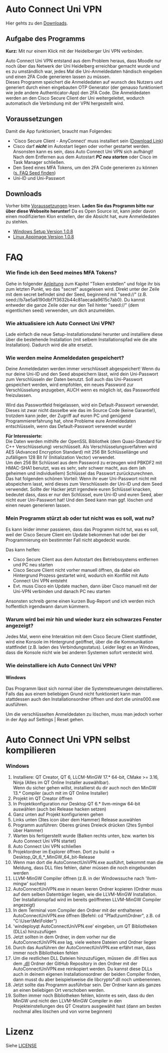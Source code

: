 # Auto Connect Uni VPN
Hier gehts zu den [Downloads](#downloads).

## Aufgabe des Programms
**Kurz:** Mit nur einem Klick mit der Heidelberger Uni VPN verbinden.

Auto Connect Uni VPN entstand aus dem Problem heraus, dass Moodle nur noch über das Netwerk der Uni Heidelberg erreichbar 
gemacht wurde und es zu umständlich war, jedes Mal die Uni-Anmeldedaten händisch eingeben und einen 2FA Code generieren
lassen zu müssen.\
Dieses Programm speichert die Anmeldedaten auf wunsch des Nutzers und generiert durch einen eingebauten OTP Generator 
(der genauso funktioniert wie jede andere Authenticator-App) den 2FA Code. Die Anmeldedaten werden an den Cisco Secure 
Client der Uni weitergeleitet, wodurch automatisch die Verbindung mit der VPN hergestellt wird.

## Voraussetzungen
Damit die App funktioniert, braucht man Folgendes:
 - 'Cisco Secure Client - AnyConnect' muss installiert sein ([Download Link](https://vpn-ac.urz.uni-heidelberg.de/+CSCOE+/logon.html))
 - Cisco darf **_nicht_** im Autostart liegen oder vorher gestartet werden. Ansonsten kann es sein, dass Auto Connect 
   Uni VPN sich aufhängt! Nach dem Entfernen aus dem Autostart **_PC neu starten_** oder Cisco im Task Manager schließen.
 - Den Seed eines MFA Tokens, um den 2FA Code generieren zu können ([s. FAQ Seed finden](#wie-finde-ich-den-seed-meines-mfa-tokens))
 - Uni-ID und Uni-Passwort

## Downloads
Vorher bitte [Voraussetzungen](#voraussetzungen) lesen. **Laden Sie das Programm bitte nur über diese Webseite herunter!** Da es Open 
Source ist, kann jeder davon einen modifizierten Klon erstellen, der die Absicht hat, eure Anmeldedaten zu stehlen.

- [Windows Setup Version 1.0.8](https://raw.githubusercontent.com/AutoConnectUniVPN/AutoConnectUniVPN/refs/heads/main/_Downloads/Auto_Connect_Uni_VPN-1.0.8-Setup.exe)
- [Linux Appimage Version 1.0.8](https://raw.githubusercontent.com/AutoConnectUniVPN/AutoConnectUniVPN/refs/heads/main/_Downloads/Auto_Connect_Uni_VPN-1.0.8-x86_64.AppImage)

# FAQ
### Wie finde ich den Seed meines MFA Tokens?
Gehe in folgender [Anleitung](https://www.urz.uni-heidelberg.de/de/support/anleitungen/keepassxc-als-token-einrichten)
zum Kapitel "Token erstellen" und folge ihr bis zum letzten Punkt, wo das "secret" 
ausgelesen wird. Direkt unter der Zeile mit dem secret befindet sind der Seed, beginnend mit "seed://" 
(z.B. seed://b7ae5a6190dbf7f3632b44c81aecada9615c7ab0). Du kannst entweder die ganze Zeile oder nur den Teil hinter
"seed://" (dem eigentlichen seed) verwenden, um dich anzumelden.

### Wie aktualisiere ich Auto Connect Uni VPN?
Lade einfach die neue Setup-Installationsdatei herunter und installiere diese über die bestehende Installation (mit 
selbem Installationspfad wie die alte Installation). Dadurch wird die alte ersetzt.

### Wie werden meine Anmeldedaten gespeichert?
Deine Anmeldedaten werden immer verschlüsselt abgespeichert! Wenn du nur deine Uni-ID und den Seed abspeichern lässt, 
wird dein Uni-Passwort zum Verschlüsseln der Daten benutzt. Soll auch das Uni-Passwort gespeichert werden, wird 
empfohlen, ein neues Password zur Verschlüsselung anzugeben, AUCH wenn es möglich ist, das Passwortfeld 
freizulassen.

Wird das Passwortfeld freigelassen, wird ein Default-Passwort verwendet. Dieses ist zwar nicht dasselbe
wie das im Source Code (keine Garantie!), trotzdem kann jeder, der Zugriff auf euren PC und genügend 
Programmiererfahrung hat, ohne Probleme eure Anmeldedaten entschlüsseln, wenn das Default-Passwort verwendet wurde!

**Für Interessierte:**\
Die Daten werden mithilfe der OpenSSL Bibliothek (dem Quasi-Standard für C++ Verschlüsselung)
verschlüsselt. Als Verschlüsselungsverfahren wird AES (Advanced Encryption Standard) mit 256 Bit Schlüssellänge und
zufälligem 128 Bit IV (Initialization Vector) verwendet.\
Um den 256 Bit Schlüssel aus dem Password zu erzeugen wird PBKDF2 mit HMAC-SHA1 benutzt, 
was es sehr, sehr schwer macht, aus dem (eh geheimen und individuellem) Schlüssel das Passwort zurückzurechnen.\
Das hat folgenden schönen Vorteil: 
Wenn ihr euer Uni-Passwort nicht mit abspeichern lasst, wird dieses zum Verschlüsseln der Uni-ID und dem Seed verwendet.
Sollte der Hacker jetzt irgendwie euren Schlüssel knacken, bedeutet dass, dass er nur den Schlüssel, eure Uni-ID und 
euren Seed, aber nicht euer Uni-Passwort hat! Und den Seed kann man ggf. löschen und einen neuen generieren lassen.

### Mein Programm stürzt ab oder tut nicht was es soll, wat nu?
Es kann leider immer passieren, dass das Programm nicht tut, was es soll, weil der Cisco Secure Client ein Update
bekommen hat oder bei der Programmierung ein bestimmter Fall nicht abgedeckt wurde.

Das kann helfen:
 - Cisco Secure Client aus dem Autostart des Betriebssystems entfernen und PC neu starten
 - Cisco Secure Client nicht vorher manuell öffnen, da dabei ein Hintergrund Prozess gestartet wird, wodurch ein Konflikt 
   mit Auto Connect Uni VPN entsteht
 - Evt. muss Cisco ein Update machen, dann über Cisco manuell mit der Uni-VPN verbinden und danach PC neu starten

Ansonsten schreib gerne einen kurzen Bug-Report und ich werden mich hoffentlich irgendwann darum kümmern.

### Warum wird bei mir hin und wieder kurz ein schwarzes Fenster angezeigt?
Jedes Mal, wenn eine Interaktion mit dem Cisco Secure Client stattfindet, wird eine Konsole im Hintergrund
geöffnet, über die die Kommunikation stattfindet (z.B. laden des Verbindungsstatus). Leider liegt es an Windows, dass die Konsole nicht wie bei anderen 
Systemen sofort versteckt wird.

### Wie deinstalliere ich Auto Connect Uni VPN?
#### Windows
Das Programm lässt sich normal über die Systemsteuerungen deinstallieren. Falls das aus einem beliebigen Grund
nicht funktioniert kann man stattdessen auch den Installationsordner öffnen und dort die unins000.exe ausführen.

Um die verschlüsselten Anmeldedaten zu löschen, muss man jedoch vorher in der App auf Settings | Reset gehen.

# Auto Connect Uni VPN selbst kompilieren
### Windows
 1. Installiere: QT Creator, QT 6, LLCM-MinGW 17.* 64-bit, CMake >= 3.16, Ninja (Alles im QT Online Installer auswählbar).\
    Wenn du sicher gehen willst, installierst du dir auch noch den MinGW 13.* Compiler (auch mit im QT Online Installer)
 2. Projekt im QT Creator öffnen
 3. In Projektkonfiguration _nur_ Desktop QT 6.* llvm-mingw 64-bit auswählen (auch bei Release hacken setzen)
 4. Ganz unten auf Projekt konfigurieren gehen
 5. Links unten (3tes icon über dem Hammer) Release auswählen
 6. Programm ausführen: Oberes grünes Dreieck drücken (2tes Symbol über Hammer)
 7. Warten bis fertigerstellt wurde (Balken rechts unten, bzw. warten bis Auto Connect Uni VPN startet)
 8. Auto Connect Uni VPN schließen
 9. Projektordner im Explorer öffnen. Dort zu build -> Desktop_Qt_6_*_MinGW_64_bit-Release
10. Wenn man dort die AutoConnectUniVPN.exe ausführt, bekommt man die Meldung, dass DLL files fehlen, 
    daher müssen die noch eingebunden werden
11. LLVM-MinGW Compiler öffnen (z.B. in der Windowssuche nach 'llvm-mingw' suchen)
12. AutoConnectUniVPN.exe in neuen leeren Ordner kopieren (Ordner muss auf dem selben Datenträger liegen, wie die 
    LLVM-MinGW Installation. Der Installationspfad wird im bereits geöffneten LLVM-MinGW Compiler angezeigt)
13. In dem Terminal vom Compiler den Ordner mit der enthaltenen AutoConnectUniVPN.exe öffnen (Befehl: cd "Pfad\zum\Ordner", z.B. cd "C:\User\Me\Folder")
14. 'windeployqt AutoConnectUniVPN.exe' eingeben, um QT Bibliotheken (DLLs) hinzuzufügen
15. Jetzt sollten in dem Ordner, in dem vorher nur die AutoConnectUniVPN.exe lag, viele weitere Dateien und Ordner liegen
16. Durch das Ausführen der AutoConnectUniVPN.exe erfährt man, dass immer noch Bibliotheken fehlen
17. Um die restlichen DLL Dateien hinzuzufügen, müssen die .dll files aus dem [.dll](.dll) Ordner der GitHub Repository 
    in den Ordner mit der AutoConnectUniVPN.exe reinkopiert werden. Du kannst diese DLLs auch in deinem eigenen 
    Installationsordner der beiden Compiler finden, dann musst du aber beispielsweise die libcrypto*.dll noch umbenennen.
18. Jetzt sollte das Programm ausführbar sein. Der Ordner kann als ganzes an einen beliebigen Ort verschoben werden.
19. Sollten immer noch Bibliotheken fehlen, könnte es sein, dass du den MinGW und nicht den LLVM-MinGW Compiler in den 
    Projekteinstellungen des QT Creators ausgewählt hast (dann am besten nochmal alles löschen und von vorne beginnen)


# Lizenz
Siehe [LICENSE](LICENSE)
